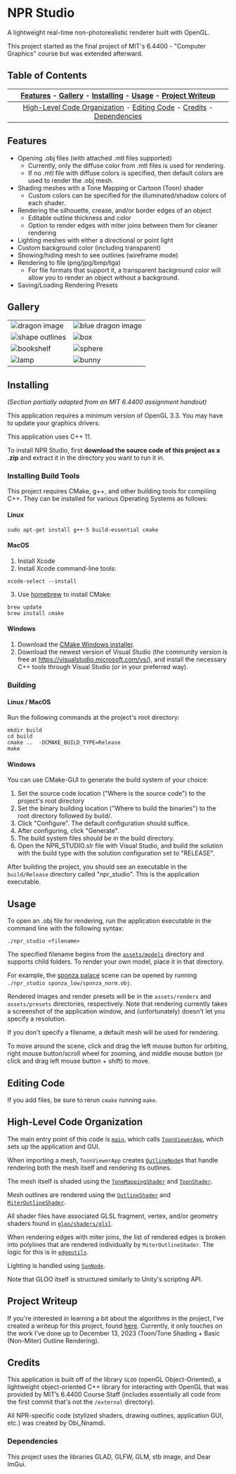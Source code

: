 # NPR Studio
A lightweight real-time non-photorealistic renderer built with OpenGL. 

This project started as the final project of MIT's 6.4400 - "Computer Graphics" course but was extended afterward.

## Table of Contents

| [Features](#features) - [Gallery](#gallery) -  [Installing](#installing) - [Usage](#usage) - [Project Writeup](#project-writeup)| 
| :----------------------------------------------------------: |
| [High-Level Code Organization](#high-level-code-organization) - [Editing Code](#editing-code) - [Credits](#credits) - [Dependencies](#dependencies)|

## Features

* Opening .obj files (with attached .mtl files supported)
  * Currently, only the diffuse color from .mtl files is used for rendering.
  * If no .mtl file with diffuse colors is specified, then default colors are used to render the .obj mesh.
* Shading meshes with a Tone Mapping or Cartoon (Toon) shader
  * Custom colors can be specified for the illuminated/shadow colors of each shader.
* Rendering the silhouette, crease, and/or border edges of an object
  * Editable outline thickness and color
  * Option to render edges with miter joins between them for cleaner rendering
* Lighting meshes with either a directional or point light
* Custom background color (including transparent)
* Showing/hiding mesh to see outlines (wireframe mode)
* Rendering to file (png/jpg/bmp/tga)
  * For file formats that support it, a transparent background color will allow you to render an object without a background.
* Saving/Loading Rendering Presets

## Gallery
| | |
|--|--|
|![dragon image](./assets/screenshots/dragon.png) | ![blue dragon image](./assets/screenshots/blue_eyes_white_dragon.png) |
| ![shape outlines](./assets/screenshots/shape_outlines.png)  | ![box](./assets/screenshots/box.png)|
| ![bookshelf](assets/screenshots/bookshelf_blueprint.png)|![sphere](./assets/screenshots/temp_sphere.png) |
| ![lamp](assets/screenshots/lamp.png) | ![bunny](./assets/screenshots/bunny.png) |

## Installing
*(Section partially adapted from an MIT 6.4400 assignment handout)*

This application requires a minimum version of OpenGL 3.3. You may have to update your graphics drivers.

This application uses C++ 11.

To install NPR Studio, first **download the source code of this project as a .zip** and extract it in the directory you want to run it in.

### Installing Build Tools

This project requires CMake, g++, and other building tools for compiling C++. They can be installed for various Operating Systems as follows:

#### Linux
```Shell
sudo apt-get install g++-5 build-essential cmake
```
#### MacOS
1. Install Xcode
2. Install Xcode command-line tools:
```Shell
xcode-select --install
```
3. Use [homebrew](https://brew.sh/) to install CMake:
```Shell
brew update
brew install cmake
```
#### Windows
1. Download the [CMake Windows installer](https://cmake.org/download/).
2. Download the newest version of Visual Studio (the community version is free at https://visualstudio.microsoft.com/vs/), and install the necessary C++ tools through Visual Studio (or in your preferred way).

### Building
#### Linux / MacOS
Run the following commands at the project's root directory:
```Shell
mkdir build
cd build
cmake ..  -DCMAKE_BUILD_TYPE=Release
make
```
#### Windows
You can use CMake-GUI to generate the build system of your choice:
1. Set the source code location ("Where is the source code") to the project's root directory
2. Set the binary building location ("Where to build the binaries") to the root directory followed by build/.
3. Click "Configure". The default configuration should suffice.
4. After configuring, click "Generate".
5. The build system files should be in the build directory.
6. Open the NPR_STUDIO.slr file with Visual Studio, and build the solution with the build type with the solution configuration set to "RELEASE".

After building the project, you should see an executable in the `build/Release` directory called "npr_studio". This is the application executable.

## Usage
To open an .obj file for rendering, run the application executable in the command line with the following syntax:

```Shell
./npr_studio <filename>
```

The specified filename begins from the [`assets/models`](./assets/models/) directory and supports child folders. To render your own model, place it in that directory.

For example, the [sponza palace](./assets/models/sponza_low) scene can be opened by running `./npr_studio sponza_low/sponza_norm.obj`.

Rendered images and render presets will be in the `assets/renders` and `assets/presets` directories, respectively. Note that rendering currently takes a screenshot of the application window, and (unfortunately) doesn't let you specify a resolution.

If you don't specify a filename, a default mesh will be used for rendering.

To move around the scene, click and drag the left mouse button for orbiting, right mouse button/scroll wheel for zooming, and middle mouse button (or click and drag left mouse button + shift) to move.

## Editing Code
If you add files, be sure to rerun `cmake` running `make`.

## High-Level Code Organization
The main entry point of this code is [`main`](./main_code/npr_studio/main.cpp), which calls [`ToonViewerApp`](./main_code/npr_studio/ToonViewerApp.hpp), which sets up the application and GUI.

When importing a mesh, `ToonViewerApp` creates [`OutlineNode`](./main_code/npr_studio/OutlineNode.hpp)s that handle rendering both the mesh itself and rendering its outlines.

The mesh itself is shaded using the [`ToneMappingShader`](./gloo/shaders/ToneMappingShader.hpp) and [`ToonShader`](./gloo/shaders/ToonShader.hpp). 

Mesh outlines are rendered using the [`OutlineShader`](./gloo/shaders/OutlineShader.hpp) and [`MiterOutlineShader`](./gloo/shaders/MiterOutlineShader.hpp).

All shader files have associated GLSL fragment, vertex, and/or geometry shaders found in [`gloo/shaders/glsl`](./gloo/shaders/glsl/).

When rendering edges with miter joins, the list of rendered edges is broken into polylines that are rendered individually by `MiterOutlineShader`. The logic for this is in [`edgeutils`](./main_code/common/edgeutils.hpp).

Lighting is handled using [`SunNode`](./main_code/npr_studio/SunNode.hpp).

Note that GLOO itself is structured similarly to Unity's scripting API.

## Project Writeup
If you're interested in learning a bit about the algorithms in the project, I've created a writeup for this project, found [here](https://www.mit.edu/~obin/2023-2024/Semester_1/6_4400/final_project/writeup.pdf). Currently, it only touches on the work I've done up to December 13, 2023 (Toon/Tone Shading + Basic (Non-Miter) Outline Rendering).


## Credits
This application is built off of the library `GLOO` (openGL Object-Oriented), a lightweight object-oriented C++ library for interacting with OpenGL that was provided by MIT’s 6.4400 Course Staff (includes essentially all code from the first commit that's not the `/external` directory).

All NPR-specific code (stylized shaders, drawing outlines, application GUI, etc.) was created by Obi_Nnamdi.

### Dependencies
This project uses the libraries GLAD, GLFW, GLM, stb image, and Dear ImGui.